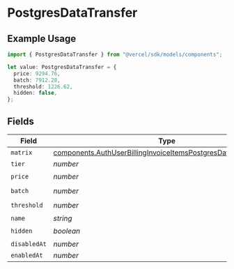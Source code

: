 # PostgresDataTransfer

## Example Usage

```typescript
import { PostgresDataTransfer } from "@vercel/sdk/models/components";

let value: PostgresDataTransfer = {
  price: 9294.76,
  batch: 7912.28,
  threshold: 1226.62,
  hidden: false,
};
```

## Fields

| Field                                                                                                                                                | Type                                                                                                                                                 | Required                                                                                                                                             | Description                                                                                                                                          |
| ---------------------------------------------------------------------------------------------------------------------------------------------------- | ---------------------------------------------------------------------------------------------------------------------------------------------------- | ---------------------------------------------------------------------------------------------------------------------------------------------------- | ---------------------------------------------------------------------------------------------------------------------------------------------------- |
| `matrix`                                                                                                                                             | [components.AuthUserBillingInvoiceItemsPostgresDataTransferMatrix](../../models/components/authuserbillinginvoiceitemspostgresdatatransfermatrix.md) | :heavy_minus_sign:                                                                                                                                   | N/A                                                                                                                                                  |
| `tier`                                                                                                                                               | *number*                                                                                                                                             | :heavy_minus_sign:                                                                                                                                   | N/A                                                                                                                                                  |
| `price`                                                                                                                                              | *number*                                                                                                                                             | :heavy_check_mark:                                                                                                                                   | N/A                                                                                                                                                  |
| `batch`                                                                                                                                              | *number*                                                                                                                                             | :heavy_check_mark:                                                                                                                                   | N/A                                                                                                                                                  |
| `threshold`                                                                                                                                          | *number*                                                                                                                                             | :heavy_check_mark:                                                                                                                                   | N/A                                                                                                                                                  |
| `name`                                                                                                                                               | *string*                                                                                                                                             | :heavy_minus_sign:                                                                                                                                   | N/A                                                                                                                                                  |
| `hidden`                                                                                                                                             | *boolean*                                                                                                                                            | :heavy_check_mark:                                                                                                                                   | N/A                                                                                                                                                  |
| `disabledAt`                                                                                                                                         | *number*                                                                                                                                             | :heavy_minus_sign:                                                                                                                                   | N/A                                                                                                                                                  |
| `enabledAt`                                                                                                                                          | *number*                                                                                                                                             | :heavy_minus_sign:                                                                                                                                   | N/A                                                                                                                                                  |